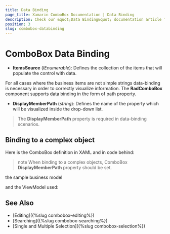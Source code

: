 ```yaml
---
title: Data Binding
page_title: Xamarin ComboBox Documentation | Data Binding
description: Check our &quot;Data Binding&quot; documentation article for Telerik ComboBox for Xamarin control.
position: 3
slug: combobox-databinding
---
```


# ComboBox Data Binding

- **ItemsSource** (*IEnumerable*): Defines the collection of the items that will populate the control with data.

For all cases where the business items are not simple strings data-binding is necessary in order to correctly visualize information. The **RadComboBox** component supports data binding in the form of path property.

- **DisplayMemberPath** (*string*): Defines the name of the property which will be visualized inside the drop-down list.

>The **DisplayMemberPath** property is required in data-binding scenarios.

## Binding to a complex object

Here is the ComboBox definition in XAML and in code behind:

<snippet id='combobox-getting-started-complex-object-xaml'/>
<snippet id='combobox-getting-started-complex-object-csharp'/>

>note When binding to a complex objects, ComboBox **DisplayMemberPath** property should be set.

the sample business model

<snippet id='combobox-city-businessmodel'/>

and the ViewModel used:

<snippet id='combobox-getting-started-viewmodel'/>

## See Also

- [Editing]({%slug combobox-editing%})
- [Searching]({%slug combobox-searching%})
- [Single and Multiple Selection]({%slug combobox-selection%})
